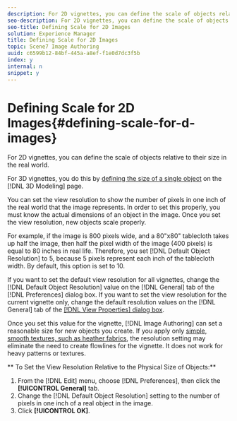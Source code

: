 ```yaml
---
description: For 2D vignettes, you can define the scale of objects relative to their size in the real world.
seo-description: For 2D vignettes, you can define the scale of objects relative to their size in the real world.
seo-title: Defining Scale for 2D Images
solution: Experience Manager
title: Defining Scale for 2D Images
topic: Scene7 Image Authoring
uuid: c6599b12-84bf-445a-a8ef-f1e0d7dc3f5b
index: y
internal: n
snippet: y
---
```


# Defining Scale for 2D Images{#defining-scale-for-d-images}

For 2D vignettes, you can define the scale of objects relative to their size in the real world.

For 3D vignettes, you do this by [defining the size of a single object](../../c-vat-3d-mod-pg/c-vat-create-geo/t-vat-def-3d-scale.md#task-7938e8b9590543a78d48b678d2d26ba9) on the [!DNL 3D Modeling] page.

You can set the view resolution to show the number of pixels in one inch of the real world that the image represents. In order to set this properly, you must know the actual dimensions of an object in the image. Once you set the view resolution, new objects scale properly.

For example, if the image is 800 pixels wide, and a 80"x80" tablecloth takes up half the image, then half the pixel width of the image (400 pixels) is equal to 80 inches in real life. Therefore, you set [!DNL Default Object Resolution] to 5, because 5 pixels represent each inch of the tablecloth width. By default, this option is set to 10.

If you want to set the default view resolution for all vignettes, change the [!DNL Default Object Resolution] value on the [!DNL General] tab of the [!DNL Preferences] dialog box. If you want to set the view resolution for the current vignette only, change the default resolution values on the [!DNL General] tab of the [ [!DNL View Properties] dialog box](../../c-vat-obj-pg/c-vat-abt-obj-prop/c-vat-view-prop.md#concept-8a396f7b144c46c4806c8ed26619eed1).

Once you set this value for the vignette, [!DNL Image Authoring] can set a reasonable size for new objects you create. If you apply only [simple, smooth textures, such as heather fabrics](../../c-vat-rend-pg/c-vat-rend-obj/t-vat-heather-text-eff.md#task-00de2da0ac644349868db8249dd2ab2c), the resolution setting may eliminate the need to create flowlines for the vignette. It does not work for heavy patterns or textures.

** To Set the View Resolution Relative to the Physical Size of Objects:** 

1. From the [!DNL Edit] menu, choose [!DNL Preferences], then click the **[!UICONTROL General]** tab.
1. Change the [!DNL Default Object Resolution] setting to the number of pixels in one inch of a real object in the image.
1. Click **[!UICONTROL OK]**.
